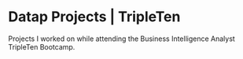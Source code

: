 # Datap Projects | TripleTen
Projects I worked on while attending the Business Intelligence Analyst TripleTen Bootcamp.
